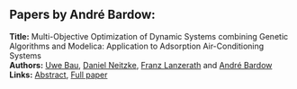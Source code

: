 <h2>Papers by André Bardow:</h2>
<p>
<b>Title:</b> Multi-Objective Optimization of Dynamic Systems combining Genetic Algorithms and Modelica: Application to Adsorption Air-Conditioning Systems<br />
<b>Authors:</b> <a href="../authors/author_19.html">Uwe Bau</a>, <a href="../authors/author_211.html">Daniel Neitzke</a>, <a href="../authors/author_171.html">Franz Lanzerath</a> and <a href="../authors/author_16.html">André Bardow</a><br />
<b>Links:</b> <a href="../abstracts/abstract_83.pdf">Abstract</a>, <a href="../submissions/ecp15118777_BauNeitzkeLanzerathBardow.pdf">Full paper</a>
</p>